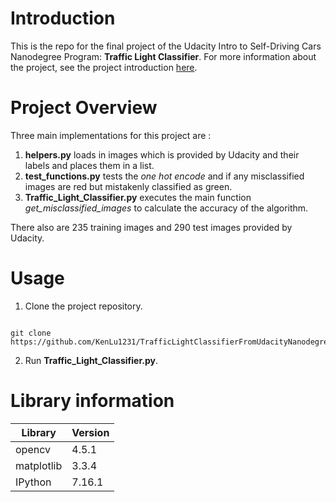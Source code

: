 # Introduction

This is the repo for the final project of the Udacity Intro to Self-Driving Cars Nanodegree Program: **Traffic Light Classifier**. For more information about the project, see the project introduction <a href="https://classroom.udacity.com/nanodegrees/nd113/parts/3407b17c-2111-4484-bfb2-1725cf619a5c/modules/59f59fcc-7e98-4700-a7ca-e8153a5e9857/lessons/82fc3a22-eb21-42bd-8037-f89844a4c69b/concepts/55f82fd2-96bd-4a80-ae5b-2a8ccf016a46">here</a>.

# Project Overview

Three main implementations for this project are :
1. **helpers.py** loads in images which is provided by Udacity and their labels and places them in a list.
2. **test_functions.py** tests the _one hot encode_ and if any misclassified images are red but mistakenly classified as green.
3. **Traffic_Light_Classifier.py** executes the main function _get_misclassified_images_ to calculate the accuracy of the algorithm.

There also are 235 training images and 290 test images provided by Udacity.

# Usage
  
1. Clone the project repository.

```

git clone https://github.com/KenLu1231/TrafficLightClassifierFromUdacityNanodegrees.git

```

2. Run **Traffic_Light_Classifier.py**.

# Library information

Library     | Version 
------------|------------
opencv      | 4.5.1
matplotlib  | 3.3.4
IPython     | 7.16.1

